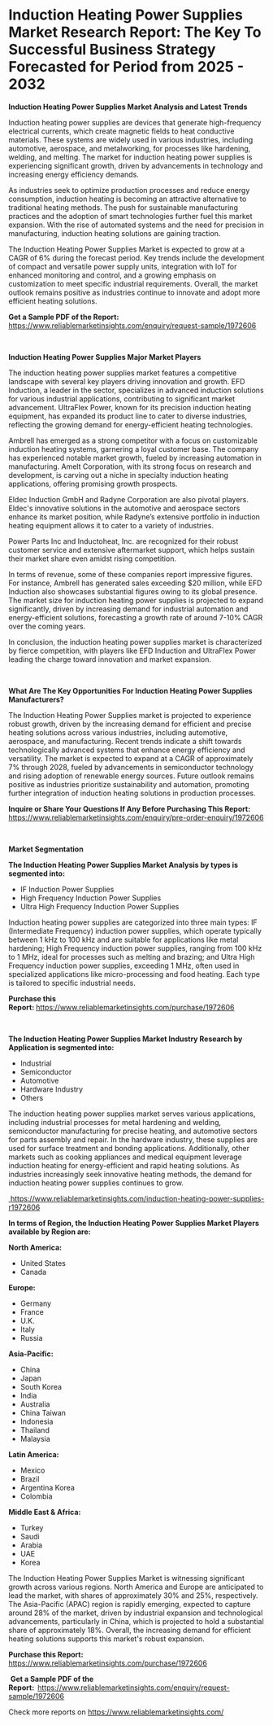 <p><h1>Induction Heating Power Supplies Market Research Report: The Key To Successful Business Strategy Forecasted for Period from 2025 - 2032</h1></p><p><strong>Induction Heating Power Supplies Market Analysis and Latest Trends</strong></p>
<p><p>Induction heating power supplies are devices that generate high-frequency electrical currents, which create magnetic fields to heat conductive materials. These systems are widely used in various industries, including automotive, aerospace, and metalworking, for processes like hardening, welding, and melting. The market for induction heating power supplies is experiencing significant growth, driven by advancements in technology and increasing energy efficiency demands.</p><p>As industries seek to optimize production processes and reduce energy consumption, induction heating is becoming an attractive alternative to traditional heating methods. The push for sustainable manufacturing practices and the adoption of smart technologies further fuel this market expansion. With the rise of automated systems and the need for precision in manufacturing, induction heating solutions are gaining traction.</p><p>The Induction Heating Power Supplies Market is expected to grow at a CAGR of 6% during the forecast period. Key trends include the development of compact and versatile power supply units, integration with IoT for enhanced monitoring and control, and a growing emphasis on customization to meet specific industrial requirements. Overall, the market outlook remains positive as industries continue to innovate and adopt more efficient heating solutions.</p></p>
<p><strong>Get a Sample PDF of the Report:&nbsp;</strong> <a href="https://www.reliablemarketinsights.com/enquiry/request-sample/1972606?utm_campaign=2770&utm_medium=2&utm_source=Github&utm_content=ia&utm_term=02032025&utm_id=induction-heating-power-supplies">https://www.reliablemarketinsights.com/enquiry/request-sample/1972606</a></p>
<p>&nbsp;</p>
<p><strong>Induction Heating Power Supplies Major Market Players</strong></p>
<p><p>The induction heating power supplies market features a competitive landscape with several key players driving innovation and growth. EFD Induction, a leader in the sector, specializes in advanced induction solutions for various industrial applications, contributing to significant market advancement. UltraFlex Power, known for its precision induction heating equipment, has expanded its product line to cater to diverse industries, reflecting the growing demand for energy-efficient heating technologies.</p><p>Ambrell has emerged as a strong competitor with a focus on customizable induction heating systems, garnering a loyal customer base. The company has experienced notable market growth, fueled by increasing automation in manufacturing. Amelt Corporation, with its strong focus on research and development, is carving out a niche in specialty induction heating applications, offering promising growth prospects.</p><p>Eldec Induction GmbH and Radyne Corporation are also pivotal players. Eldec's innovative solutions in the automotive and aerospace sectors enhance its market position, while Radyne’s extensive portfolio in induction heating equipment allows it to cater to a variety of industries.</p><p>Power Parts Inc and Inductoheat, Inc. are recognized for their robust customer service and extensive aftermarket support, which helps sustain their market share even amidst rising competition.</p><p>In terms of revenue, some of these companies report impressive figures. For instance, Ambrell has generated sales exceeding $20 million, while EFD Induction also showcases substantial figures owing to its global presence. The market size for induction heating power supplies is projected to expand significantly, driven by increasing demand for industrial automation and energy-efficient solutions, forecasting a growth rate of around 7-10% CAGR over the coming years.</p><p>In conclusion, the induction heating power supplies market is characterized by fierce competition, with players like EFD Induction and UltraFlex Power leading the charge toward innovation and market expansion.</p></p>
<p>&nbsp;</p>
<p><strong>What Are The Key Opportunities For Induction Heating Power Supplies Manufacturers?</strong></p>
<p><p>The Induction Heating Power Supplies market is projected to experience robust growth, driven by the increasing demand for efficient and precise heating solutions across various industries, including automotive, aerospace, and manufacturing. Recent trends indicate a shift towards technologically advanced systems that enhance energy efficiency and versatility. The market is expected to expand at a CAGR of approximately 7% through 2028, fueled by advancements in semiconductor technology and rising adoption of renewable energy sources. Future outlook remains positive as industries prioritize sustainability and automation, promoting further integration of induction heating solutions in production processes.</p></p>
<p><strong>Inquire or Share Your Questions If Any Before Purchasing This Report:</strong> <a href="https://www.reliablemarketinsights.com/enquiry/pre-order-enquiry/1972606?utm_campaign=2770&utm_medium=2&utm_source=Github&utm_content=ia&utm_term=02032025&utm_id=induction-heating-power-supplies">https://www.reliablemarketinsights.com/enquiry/pre-order-enquiry/1972606</a></p>
<p>&nbsp;</p>
<p><strong>Market Segmentation</strong></p>
<p><strong>The Induction Heating Power Supplies Market Analysis by types is segmented into:</strong></p>
<p><ul><li>IF Induction Power Supplies</li><li>High Frequency Induction Power Supplies</li><li>Ultra High Frequency Induction Power Supplies</li></ul></p>
<p><p>Induction heating power supplies are categorized into three main types: IF (Intermediate Frequency) induction power supplies, which operate typically between 1 kHz to 100 kHz and are suitable for applications like metal hardening; High Frequency induction power supplies, ranging from 100 kHz to 1 MHz, ideal for processes such as melting and brazing; and Ultra High Frequency induction power supplies, exceeding 1 MHz, often used in specialized applications like micro-processing and food heating. Each type is tailored to specific industrial needs.</p></p>
<p><strong>Purchase this Report:&nbsp;</strong><a href="https://www.reliablemarketinsights.com/purchase/1972606?utm_campaign=2770&utm_medium=2&utm_source=Github&utm_content=ia&utm_term=02032025&utm_id=induction-heating-power-supplies">https://www.reliablemarketinsights.com/purchase/1972606</a></p>
<p>&nbsp;</p>
<p><strong>The Induction Heating Power Supplies Market Industry Research by Application is segmented into:</strong></p>
<p><ul><li>Industrial</li><li>Semiconductor</li><li>Automotive</li><li>Hardware Industry</li><li>Others</li></ul></p>
<p><p>The induction heating power supplies market serves various applications, including industrial processes for metal hardening and welding, semiconductor manufacturing for precise heating, and automotive sectors for parts assembly and repair. In the hardware industry, these supplies are used for surface treatment and bonding applications. Additionally, other markets such as cooking appliances and medical equipment leverage induction heating for energy-efficient and rapid heating solutions. As industries increasingly seek innovative heating methods, the demand for induction heating power supplies continues to grow.</p></p>
<p><a href="https://www.reliablemarketinsights.com/induction-heating-power-supplies-r1972606?utm_campaign=2770&utm_medium=2&utm_source=Github&utm_content=ia&utm_term=02032025&utm_id=induction-heating-power-supplies">&nbsp;https://www.reliablemarketinsights.com/induction-heating-power-supplies-r1972606</a></p>
<p><strong>In terms of Region, the Induction Heating Power Supplies Market Players available by Region are:</strong></p>
<p>
    <p> <strong> North America: </strong>
        <ul>
            <li>United States</li>
            <li>Canada</li>
        </ul>
        </p> 
    <p> <strong> Europe: </strong>
        <ul>
            <li>Germany</li>
            <li>France</li>
            <li>U.K.</li>
            <li>Italy</li>
            <li>Russia</li>
        </ul>
        </p> 
    <p> <strong> Asia-Pacific: </strong>
        <ul>
            <li>China</li>
            <li>Japan</li>
            <li>South Korea</li>
            <li>India</li>
            <li>Australia</li>
            <li>China Taiwan</li>
            <li>Indonesia</li>
            <li>Thailand</li>
            <li>Malaysia</li>
        </ul>
        </p> 
    <p> <strong> Latin America: </strong>
        <ul>
            <li>Mexico</li>
            <li>Brazil</li>
            <li>Argentina Korea</li>
            <li>Colombia</li>
        </ul>
        </p> 
    <p> <strong> Middle East & Africa: </strong>
        <ul>
            <li>Turkey</li>
            <li>Saudi</li>
            <li>Arabia</li>
            <li>UAE</li>
            <li>Korea</li>
        </ul>
    </p>
    </p>
<p><p>The Induction Heating Power Supplies Market is witnessing significant growth across various regions. North America and Europe are anticipated to lead the market, with shares of approximately 30% and 25%, respectively. The Asia-Pacific (APAC) region is rapidly emerging, expected to capture around 28% of the market, driven by industrial expansion and technological advancements, particularly in China, which is projected to hold a substantial share of approximately 18%. Overall, the increasing demand for efficient heating solutions supports this market's robust expansion.</p></p>
<p><strong>Purchase this Report: </strong><a href="https://www.reliablemarketinsights.com/purchase/1972606?utm_campaign=2770&utm_medium=2&utm_source=Github&utm_content=ia&utm_term=02032025&utm_id=induction-heating-power-supplies">https://www.reliablemarketinsights.com/purchase/1972606</a></p>
<p>&nbsp;<strong>Get a Sample PDF of the Report:&nbsp;&nbsp;</strong><a href="https://www.reliablemarketinsights.com/enquiry/request-sample/1972606?utm_campaign=2770&utm_medium=2&utm_source=Github&utm_content=ia&utm_term=02032025&utm_id=induction-heating-power-supplies">https://www.reliablemarketinsights.com/enquiry/request-sample/1972606</a></p>
<p><strong></strong></p>
<p>Check more reports on <a href="https://www.reliablemarketinsights.com/?utm_campaign=2770&utm_medium=2&utm_source=Github&utm_content=ia&utm_term=02032025&utm_id=induction-heating-power-supplies">https://www.reliablemarketinsights.com/</a></p>